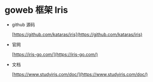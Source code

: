 # goweb 框架 Iris

- github 源码

  [https://github.com/kataras/iris](https://github.com/kataras/iris)

- 官网

  [https://iris-go.com/](https://iris-go.com/)

- 文档

  [https://www.studyiris.com/doc/](https://www.studyiris.com/doc/)

